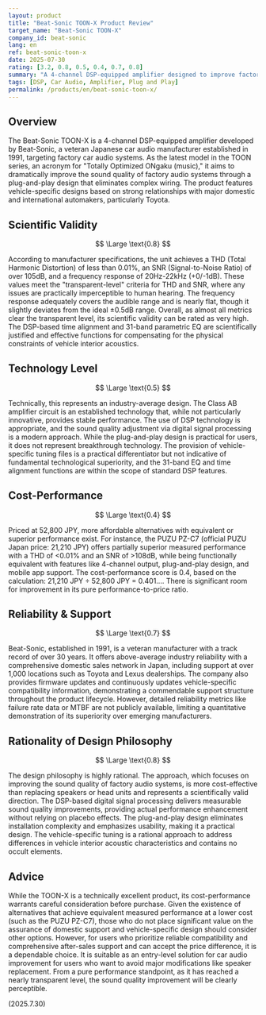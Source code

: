 ```yaml
---
layout: product
title: "Beat-Sonic TOON-X Product Review"
target_name: "Beat-Sonic TOON-X"
company_id: beat-sonic
lang: en
ref: beat-sonic-toon-x
date: 2025-07-30
rating: [3.2, 0.8, 0.5, 0.4, 0.7, 0.8]
summary: "A 4-channel DSP-equipped amplifier designed to improve factory car audio systems. It achieves nearly transparent-level measurement performance, but faces competition from equally capable alternatives at lower prices."
tags: [DSP, Car Audio, Amplifier, Plug and Play]
permalink: /products/en/beat-sonic-toon-x/
---
```


## Overview

The Beat-Sonic TOON-X is a 4-channel DSP-equipped amplifier developed by Beat-Sonic, a veteran Japanese car audio manufacturer established in 1991, targeting factory car audio systems. As the latest model in the TOON series, an acronym for "Totally Optimized ONgaku (music)," it aims to dramatically improve the sound quality of factory audio systems through a plug-and-play design that eliminates complex wiring. The product features vehicle-specific designs based on strong relationships with major domestic and international automakers, particularly Toyota.

## Scientific Validity

$$ \Large \text{0.8} $$

According to manufacturer specifications, the unit achieves a THD (Total Harmonic Distortion) of less than 0.01%, an SNR (Signal-to-Noise Ratio) of over 105dB, and a frequency response of 20Hz-22kHz (+0/-1dB). These values meet the "transparent-level" criteria for THD and SNR, where any issues are practically imperceptible to human hearing. The frequency response adequately covers the audible range and is nearly flat, though it slightly deviates from the ideal ±0.5dB range. Overall, as almost all metrics clear the transparent level, its scientific validity can be rated as very high. The DSP-based time alignment and 31-band parametric EQ are scientifically justified and effective functions for compensating for the physical constraints of vehicle interior acoustics.

## Technology Level

$$ \Large \text{0.5} $$

Technically, this represents an industry-average design. The Class AB amplifier circuit is an established technology that, while not particularly innovative, provides stable performance. The use of DSP technology is appropriate, and the sound quality adjustment via digital signal processing is a modern approach. While the plug-and-play design is practical for users, it does not represent breakthrough technology. The provision of vehicle-specific tuning files is a practical differentiator but not indicative of fundamental technological superiority, and the 31-band EQ and time alignment functions are within the scope of standard DSP features.

## Cost-Performance

$$ \Large \text{0.4} $$

Priced at 52,800 JPY, more affordable alternatives with equivalent or superior performance exist. For instance, the PUZU PZ-C7 (official PUZU Japan price: 21,210 JPY) offers partially superior measured performance with a THD of <0.01% and an SNR of >108dB, while being functionally equivalent with features like 4-channel output, plug-and-play design, and mobile app support. The cost-performance score is 0.4, based on the calculation: 21,210 JPY ÷ 52,800 JPY = 0.401.... There is significant room for improvement in its pure performance-to-price ratio.

## Reliability & Support

$$ \Large \text{0.7} $$

Beat-Sonic, established in 1991, is a veteran manufacturer with a track record of over 30 years. It offers above-average industry reliability with a comprehensive domestic sales network in Japan, including support at over 1,000 locations such as Toyota and Lexus dealerships. The company also provides firmware updates and continuously updates vehicle-specific compatibility information, demonstrating a commendable support structure throughout the product lifecycle. However, detailed reliability metrics like failure rate data or MTBF are not publicly available, limiting a quantitative demonstration of its superiority over emerging manufacturers.

## Rationality of Design Philosophy

$$ \Large \text{0.8} $$

The design philosophy is highly rational. The approach, which focuses on improving the sound quality of factory audio systems, is more cost-effective than replacing speakers or head units and represents a scientifically valid direction. The DSP-based digital signal processing delivers measurable sound quality improvements, providing actual performance enhancement without relying on placebo effects. The plug-and-play design eliminates installation complexity and emphasizes usability, making it a practical design. The vehicle-specific tuning is a rational approach to address differences in vehicle interior acoustic characteristics and contains no occult elements.

## Advice

While the TOON-X is a technically excellent product, its cost-performance warrants careful consideration before purchase. Given the existence of alternatives that achieve equivalent measured performance at a lower cost (such as the PUZU PZ-C7), those who do not place significant value on the assurance of domestic support and vehicle-specific design should consider other options. However, for users who prioritize reliable compatibility and comprehensive after-sales support and can accept the price difference, it is a dependable choice. It is suitable as an entry-level solution for car audio improvement for users who want to avoid major modifications like speaker replacement. From a pure performance standpoint, as it has reached a nearly transparent level, the sound quality improvement will be clearly perceptible.

(2025.7.30)
